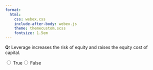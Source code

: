 ```yaml
---
format:
  html:
    css: webex.css
    include-after-body: webex.js
    theme: themecustom.scss
    fontsize: 1.5em
---
```


 **Q:** Leverage increases the risk of equity and raises the equity cost of capital. <div class='webex-radiogroup' id='radio_RINCDMFZIF'><label><input type="radio" autocomplete="off" name="radio_RINCDMFZIF" value="answer"></input> <span>True</span></label><label><input type="radio" autocomplete="off" name="radio_RINCDMFZIF" value=""></input> <span>False</span></label></div>

